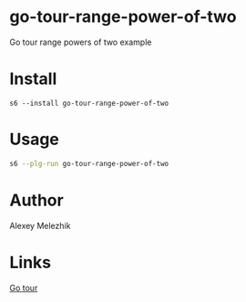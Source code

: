 # go-tour-range-power-of-two

Go tour range powers of two example

# Install

    s6 --install go-tour-range-power-of-two

# Usage

```bash
s6 --plg-run go-tour-range-power-of-two
```

# Author

Alexey Melezhik

# Links

[Go tour](https://go.dev/tour)

